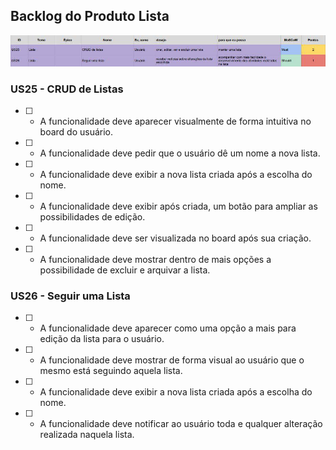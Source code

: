 ## Backlog do Produto Lista

![tabela backlog](imagens/backlog/lista.jpg)

### US25 - CRUD de Listas

 - [ ] - A funcionalidade deve aparecer visualmente de forma intuitiva no board do usuário.

 - [ ] -  A funcionalidade deve pedir que o usuário dê um nome a nova lista.

 - [ ] -  A funcionalidade deve exibir a nova lista criada após a escolha do nome.

 - [ ] -  A funcionalidade deve exibir após criada, um botão para ampliar as possibilidades de edição.

 - [ ] -  A funcionalidade deve ser visualizada no board após sua criação.

 - [ ] -  A funcionalidade deve mostrar dentro de mais opções a possibilidade de excluir e arquivar a lista.

### US26 - Seguir uma Lista

 - [ ] - A funcionalidade deve aparecer como uma opção a mais para edição da lista para o usuário.

 - [ ] -  A funcionalidade deve mostrar de forma visual ao usuário que o mesmo está seguindo aquela lista.

 - [ ] -  A funcionalidade deve exibir a nova lista criada após a escolha do nome.

 - [ ] -  A funcionalidade deve notificar ao usuário toda e qualquer alteração realizada naquela lista.
